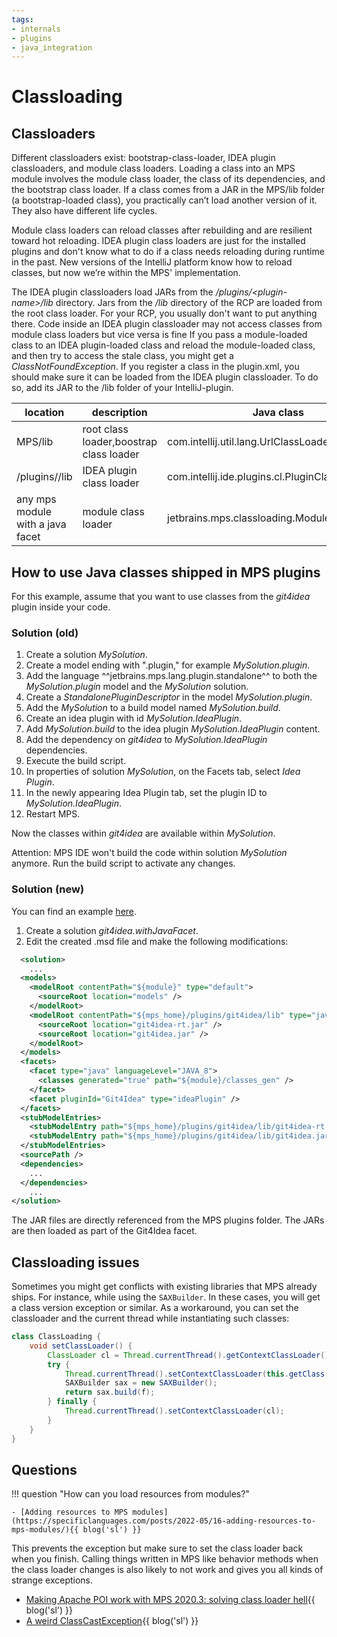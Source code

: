 ```yaml
---
tags:
- internals
- plugins
- java_integration
---
```


# Classloading

## Classloaders

Different classloaders exist: bootstrap-class-loader, IDEA plugin classloaders, and module class loaders.
Loading a class into an MPS module involves the module class loader, the class of its dependencies, and the bootstrap class loader.
If a class comes from a JAR in the MPS/lib folder (a bootstrap-loaded class), you practically can’t load another version of it.
They also have different life cycles.

Module class loaders can reload classes after rebuilding and are resilient toward hot reloading.
IDEA plugin class loaders are just for the installed plugins and don't know what to do if a class needs reloading during runtime in the past. New versions of the IntelliJ platform know how to reload classes, but now we’re within the MPS' implementation.

The IDEA plugin classloaders load JARs from the */plugins/&lt;plugin-name>/lib* directory.
Jars from the */lib* directory of the RCP are loaded from the root class loader. For your RCP, you usually don't want to put anything there.
Code inside an IDEA plugin classloader may not access classes from module class loaders but vice versa is fine
If you pass a module-loaded class to an IDEA plugin-loaded class and reload the module-loaded class, and then try to access the stale class, you might get a *ClassNotFoundException*.
If you register a class in the plugin.xml, you should make sure it can be loaded from the IDEA plugin classloader. To do so, add its JAR to the /lib folder of your IntelliJ-plugin.

| location                         | description                             | Java class                                    |
|----------------------------------|-----------------------------------------|-----------------------------------------------|
| MPS/lib                          | root class loader,boostrap class loader | com.intellij.util.lang.UrlClassLoader         |
| /plugins/<plugin-name>/lib       | IDEA plugin class loader                | com.intellij.ide.plugins.cl.PluginClassLoader |
| any mps module with a java facet | module class loader                     | jetbrains.mps.classloading.ModuleClassLoader  |

## How to use Java classes shipped in MPS plugins

For this example, assume that you want to use classes from the *git4idea* plugin inside your code.

### Solution (old)

1. Create a solution *MySolution*.
2. Create a model ending with ".plugin," for example *MySolution.plugin*.
3. Add the language ^^jetbrains.mps.lang.plugin.standalone^^ to both the *MySolution\.plugin* model and the *MySolution* solution.
4. Create a *StandalonePluginDescriptor* in the model *MySolution.plugin*.
5. Add the *MySolution* to a build model named *MySolution.build*.
6. Create an idea plugin with id *MySolution\.IdeaPlugin*.
7. Add *MySolution\.build* to the idea plugin *MySolution\.IdeaPlugin* content.
8. Add the dependency on *git4idea* to *MySolution\.IdeaPlugin* dependencies.
9. Execute the build script.
10. In properties of solution *MySolution*, on the Facets tab, select *Idea Plugin*.
11. In the newly appearing Idea Plugin tab, set the plugin ID to *MySolution\.IdeaPlugin*.
12. Restart MPS.

Now the classes within *git4idea* are available within *MySolution*.

Attention: MPS IDE won't build the code within solution *MySolution* anymore. Run the build script to activate any changes.

### Solution (new)

You can find an example [here](https://github.com/modelix/modelix/blob/master/mps/solutions/org.modelix.git4idea.withJavaFacet/org.modelix.git4idea.withJavaFacet.msd).

1. Create a solution *git4idea.withJavaFacet*.
2. Edit the created .msd file and make the following modifications:
```xml
  <solution>
    ...
  <models>
    <modelRoot contentPath="${module}" type="default">
      <sourceRoot location="models" />
    </modelRoot>
    <modelRoot contentPath="${mps_home}/plugins/git4idea/lib" type="java_classes">
      <sourceRoot location="git4idea-rt.jar" />
      <sourceRoot location="git4idea.jar" />
    </modelRoot>
  </models>
  <facets>
    <facet type="java" languageLevel="JAVA_8">
      <classes generated="true" path="${module}/classes_gen" />
    </facet>
    <facet pluginId="Git4Idea" type="ideaPlugin" />
  </facets>
  <stubModelEntries>
    <stubModelEntry path="${mps_home}/plugins/git4idea/lib/git4idea-rt.jar" />
    <stubModelEntry path="${mps_home}/plugins/git4idea/lib/git4idea.jar" />
  </stubModelEntries>
  <sourcePath />
  <dependencies>
    ...
  </dependencies>
    ...
</solution>
```

The JAR files are directly referenced from the MPS plugins folder. The JARs are then loaded as part of the Git4Idea facet.

## Classloading issues

Sometimes you might get conflicts with existing libraries that MPS already ships. For instance, while using the `SAXBuilder`. In these cases, you will get a class version exception or similar. As a workaround, you can set the classloader and the current thread while instantiating such classes:

```java
class ClassLoading {
    void setClassLoader() {
        ClassLoader cl = Thread.currentThread().getContextClassLoader();
        try {
            Thread.currentThread().setContextClassLoader(this.getClass().getClassLoader());
            SAXBuilder sax = new SAXBuilder();
            return sax.build(f);
        } finally {
            Thread.currentThread().setContextClassLoader(cl);
        }
    }   
}
```

## Questions

!!! question "How can you load resources from modules?"

    - [Adding resources to MPS modules](https://specificlanguages.com/posts/2022-05/16-adding-resources-to-mps-modules/){{ blog('sl') }}

This prevents the exception but make sure to set the class loader back when you finish. Calling things written in MPS like behavior methods when the class loader changes is also likely to not work and gives you all kinds of strange exceptions.

- [Making Apache POI work with MPS 2020.3: solving class loader hell](https://specificlanguages.com/posts/2022-03/15-apache-poi-classloader-hell/){{ blog('sl') }}
- [A weird ClassCastException](https://specificlanguages.com/posts/2022-04/20-a-weird-class-cast-exception/){{ blog('sl') }}